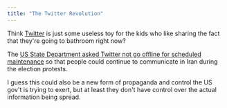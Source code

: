 ```yaml
---
title: "The Twitter Revolution"
---
```

<p>Think <a href="https://www.twitter.com">Twitter</a> is just some useless toy for the kids who like sharing the fact that they're going to bathroom right now?</p>
<p>The <a href="https://www.reuters.com/article/rbssTechMediaTelecomNews/idUSWBT01137420090616">US State Department asked Twitter not go offline for scheduled maintenance</a> so that people could continue to communicate in Iran during the election protests.</p>
<p>I guess this could also be a new form of propaganda and control the US gov't is trying to exert, but at least they don't have control over the actual information being spread.</p>
